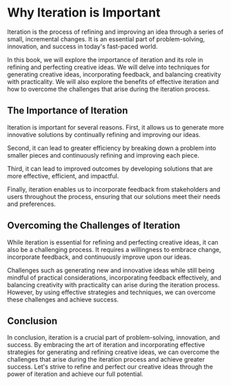 Why Iteration is Important
========================================

Iteration is the process of refining and improving an idea through a series of small, incremental changes. It is an essential part of problem-solving, innovation, and success in today's fast-paced world.

In this book, we will explore the importance of iteration and its role in refining and perfecting creative ideas. We will delve into techniques for generating creative ideas, incorporating feedback, and balancing creativity with practicality. We will also explore the benefits of effective iteration and how to overcome the challenges that arise during the iteration process.

The Importance of Iteration
---------------------------

Iteration is important for several reasons. First, it allows us to generate more innovative solutions by continually refining and improving our ideas.

Second, it can lead to greater efficiency by breaking down a problem into smaller pieces and continuously refining and improving each piece.

Third, it can lead to improved outcomes by developing solutions that are more effective, efficient, and impactful.

Finally, iteration enables us to incorporate feedback from stakeholders and users throughout the process, ensuring that our solutions meet their needs and preferences.

Overcoming the Challenges of Iteration
--------------------------------------

While iteration is essential for refining and perfecting creative ideas, it can also be a challenging process. It requires a willingness to embrace change, incorporate feedback, and continuously improve upon our ideas.

Challenges such as generating new and innovative ideas while still being mindful of practical considerations, incorporating feedback effectively, and balancing creativity with practicality can arise during the iteration process. However, by using effective strategies and techniques, we can overcome these challenges and achieve success.

Conclusion
----------

In conclusion, iteration is a crucial part of problem-solving, innovation, and success. By embracing the art of iteration and incorporating effective strategies for generating and refining creative ideas, we can overcome the challenges that arise during the iteration process and achieve greater success. Let's strive to refine and perfect our creative ideas through the power of iteration and achieve our full potential.
